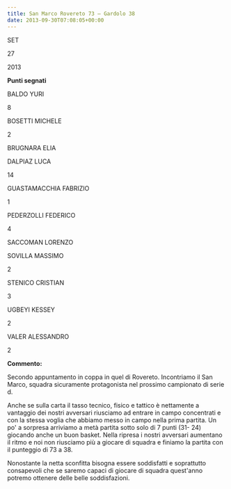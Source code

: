 ```yaml
---
title: San Marco Rovereto 73 – Gardolo 38
date: 2013-09-30T07:08:05+00:00
---
```

SET

27

2013

**Punti segnati**

BALDO YURI

8

BOSETTI MICHELE

2

BRUGNARA ELIA

DALPIAZ LUCA

14

GUASTAMACCHIA FABRIZIO

1

PEDERZOLLI FEDERICO

4

SACCOMAN LORENZO

SOVILLA MASSIMO

2

STENICO CRISTIAN

3

UGBEYI KESSEY

2

VALER ALESSANDRO

2

**Commento:**

Secondo appuntamento in coppa in quel di Rovereto. Incontriamo il San Marco, squadra sicuramente protagonista nel prossimo campionato di serie d.

Anche se sulla carta il tasso tecnico, fisico e tattico è nettamente a vantaggio dei nostri avversari riusciamo ad entrare in campo concentrati e con la stessa voglia che abbiamo messo in campo nella prima partita. Un po' a sorpresa arriviamo a metà partita sotto solo di 7 punti (31- 24) giocando anche un buon basket. Nella ripresa i nostri avversari aumentano il ritmo e noi non riusciamo più a giocare di squadra e finiamo la partita con il punteggio di 73 a 38.

Nonostante la netta sconfitta bisogna essere soddisfatti e soprattutto consapevoli che se saremo capaci di giocare di squadra quest'anno potremo ottenere delle belle soddisfazioni.